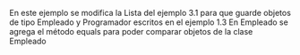 En este ejemplo se modifica la Lista del ejemplo 3.1 para que guarde objetos de tipo Empleado y Programador escritos en el ejemplo 1.3
En Empleado se agrega el método equals para poder comparar objetos de la clase Empleado
